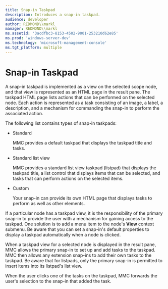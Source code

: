 ```yaml
---
title: Snap-in Taskpad
description: Introduces a snap-in taskpad.
audience: developer
author: REDMOND\\markl
manager: REDMOND\\markl
ms.assetid: '3acdfbc3-8153-4502-9001-253210d62e85'
ms.prod: 'windows-server-dev'
ms.technology: 'microsoft-management-console'
ms.tgt_platform: multiple
---
```


# Snap-in Taskpad

A snap-in taskpad is implemented as a view on the selected scope node, and that view is represented as an HTML page in the result pane. The taskpad HTML page lists actions that can be performed on the selected node. Each action is represented as a task consisting of an image, a label, a description, and a mechanism for commanding the snap-in to perform the associated action.

The following list contains types of snap-in taskpads:

-   Standard

    MMC provides a default taskpad that displays the taskpad title and tasks.

-   Standard list view

    MMC provides a standard list view taskpad (listpad) that displays the taskpad title, a list control that displays items that can be selected, and tasks that can perform actions on the selected items.

-   Custom

    Your snap-in can provide its own HTML page that displays tasks to perform as well as other elements.

If a particular node has a taskpad view, it is the responsibility of the primary snap-in to provide the user with a mechanism for gaining access to the taskpad. One solution is to add a menu item to the node's **View** context submenu. Be aware that you can set a snap-in's default properties to display a taskpad automatically when a node is clicked.

When a taskpad view for a selected node is displayed in the result pane, MMC allows the primary snap-in to set up and add tasks to the taskpad. MMC then allows any extension snap-ins to add their own tasks to the taskpad. Be aware that for listpads, only the primary snap-in is permitted to insert items into its listpad's list view.

When the user clicks one of the tasks on the taskpad, MMC forwards the user's selection to the snap-in that added the task.

 

 




